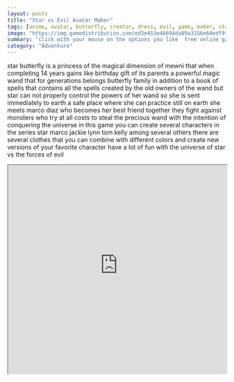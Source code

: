 ```yaml
---
layout: posts
title: "Star vs Evil Avatar Maker"
tags: [anime, avatar, butterfly, creator, dress, evil, game, maker, star, vs, forces, free, online, games, oyna, game, free, games, play, play, games]
image: "https://img.gamedistribution.com/ed3e453e46694da89a3156e64edf9f2e.jpg"
summary: "click with your mouse on the options you like  free online games oyna game free games play play games"
category: "Adventure"
---
```


star butterfly is a princess of the magical dimension of mewni that when completing 14 years gains like birthday gift of its parents a powerful magic wand that for generations belongs butterfly family in addition to a book of spells that contains all the spells created by the old owners of the wand but star can not properly control the powers of her wand so she is sent immediately to earth a safe place where she can practice still on earth she meets marco diaz who becomes her best friend together they fight against monsters who try at all costs to steal the precious wand with the intention of conquering the universe in this game you can create several characters in the series star marco jackie lynn tom kelly among several others there are several clothes that you can combine with different colors and create new versions of your favorite character have a lot of fun with the universe of star vs the forces of evil

<iframe width="100%" height="480px;" src="https://html5.gamedistribution.com/ed3e453e46694da89a3156e64edf9f2e/"></iframe>